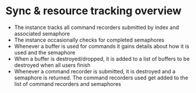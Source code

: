 # Sync & resource tracking overview

* The instance tracks all command recorders submitted by index and associated semaphore
* The instance occasionally checks for completed semaphores
* Whenever a buffer is used for commands it gains details about how it is used and the semaphore
* When a buffer is destroyed/dropped, it is added to a list of buffers to be destroyed when all users finish
* Whenever a command recorder is submitted, it is destroyed and a semaphore is returned. The command recorders used get
  added to the list of command recorders and semaphores
